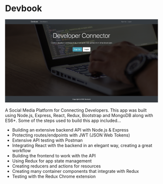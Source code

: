 # Devbook

![Image of Devbook landing page](https://github.com/Jachaplin/Devbook/blob/master/client/src/img/Devbook-landing-screen-shot.png)

A Social Media Platform for Connecting Developers. This app was built using Node.js, Express, React, Redux, Bootstrap and MongoDB along with ES6+. Some of the steps used to build this app included...

* Building an extensive backend API with Node.js & Express
* Protecting routes/endpoints with JWT (JSON Web Tokens)
* Extensive API testing with Postman
* Integrating React with the backend in an elegant way, creating a great workflow
* Building the frontend to work with the API
* Using Redux for app state management
* Creating reducers and actions for resources
* Creating many container components that integrate with Redux
* Testing with the Redux Chrome extension
